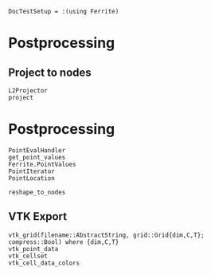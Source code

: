 ```@meta
DocTestSetup = :(using Ferrite)
```
# Postprocessing

## Project to nodes
```@docs
L2Projector
project
```


# Postprocessing
```@docs
PointEvalHandler
get_point_values
Ferrite.PointValues
PointIterator
PointLocation
```

```@docs
reshape_to_nodes
```

## VTK Export

```@docs
vtk_grid(filename::AbstractString, grid::Grid{dim,C,T}; compress::Bool) where {dim,C,T} 
vtk_point_data
vtk_cellset
vtk_cell_data_colors
```

